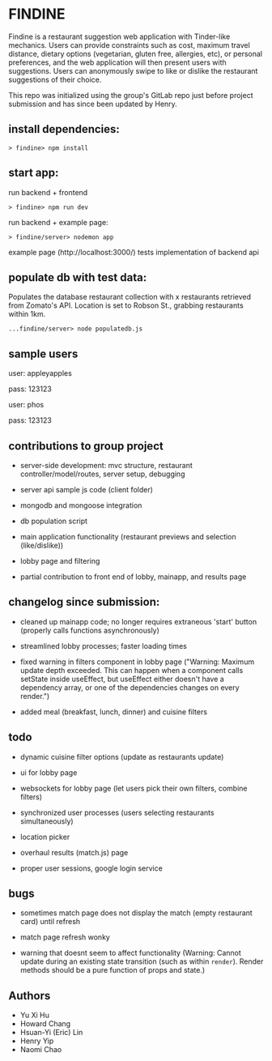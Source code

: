 # FINDINE

Findine is a restaurant suggestion web application with Tinder-like mechanics. Users can provide constraints such as cost, maximum travel distance, dietary options (vegetarian, gluten free, allergies, etc), or personal preferences, and the web application will then present users with suggestions. Users can anonymously swipe to like or dislike the restaurant suggestions of their choice. 

This repo was initialized using the group's GitLab repo just before project submission and has since been updated by Henry.

## install dependencies:
```
> findine> npm install
```

## start app:
run backend + frontend
```
> findine> npm run dev
```

run backend + example page:
```
> findine/server> nodemon app
```

example page (http://localhost:3000/) tests implementation of backend api

## populate db with test data:
Populates the database restaurant collection with x restaurants retrieved from Zomato's API. Location is set to Robson St., grabbing restaurants within 1km. 

```
...findine/server> node populatedb.js
```

## sample users
user: appleyapples

pass: 123123

user: phos

pass: 123123

## contributions to group project
- server-side development: mvc structure, restaurant controller/model/routes, server setup, debugging

- server api sample js code (client folder)

- mongodb and mongoose integration

- db population script

- main application functionality (restaurant previews and selection (like/dislike))

- lobby page and filtering

- partial contribution to front end of lobby, mainapp, and results page

## changelog since submission:
- cleaned up mainapp code; no longer requires extraneous 'start' button (properly calls functions asynchronously)

- streamlined lobby processes; faster loading times 

- fixed warning in filters component in lobby page ("Warning: Maximum update depth exceeded. This can happen when a component calls setState inside useEffect, but useEffect either doesn't have a dependency array, or one of the dependencies changes on every render.")

- added meal (breakfast, lunch, dinner) and cuisine filters

## todo
- dynamic cuisine filter options (update as restaurants update)

- ui for lobby page

- websockets for lobby page (let users pick their own filters, combine filters)

- synchronized user processes (users selecting restaurants simultaneously)

- location picker

- overhaul results (match.js) page 

- proper user sessions, google login service

## bugs
- sometimes match page does not display the match (empty restaurant card) until refresh

- match page refresh wonky

- warning that doesnt seem to affect functionality (Warning: Cannot update during an existing state transition (such as within `render`). Render methods should be a pure function of props and state.)

## Authors
- Yu Xi Hu
- Howard Chang
- Hsuan-Yi (Eric) Lin
- Henry Yip
- Naomi Chao
